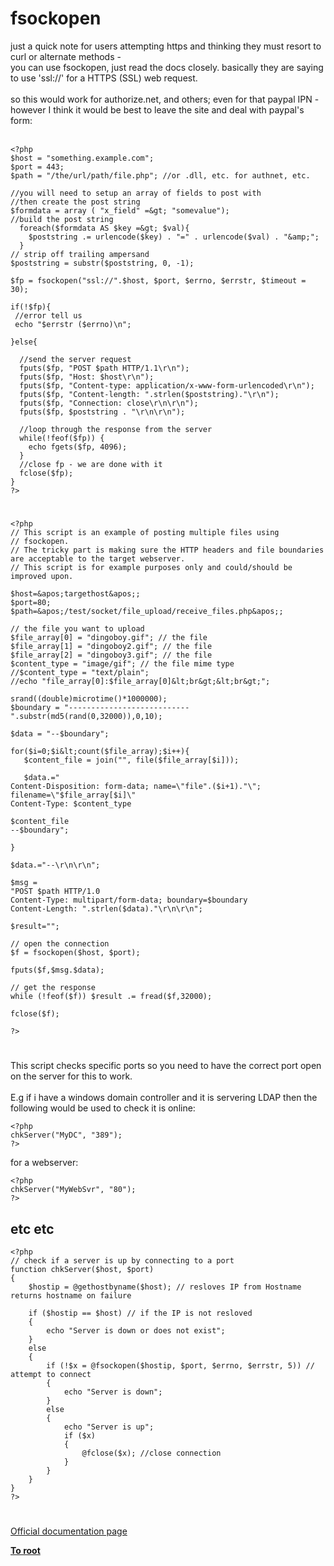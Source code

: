 # fsockopen



just a quick note for users attempting https and thinking they must resort to curl or alternate methods -<br>you can use fsockopen, just read the docs closely.  basically they are saying to use &apos;ssl://&apos; for a HTTPS (SSL) web request.<br><br>so this would work for authorize.net, and others; even for that paypal IPN - however I think it would be best to leave the site and deal with paypal&apos;s form:<br><br>

```
<?php
$host = "something.example.com";
$port = 443;
$path = "/the/url/path/file.php"; //or .dll, etc. for authnet, etc.

//you will need to setup an array of fields to post with
//then create the post string
$formdata = array ( "x_field" =&gt; "somevalue");
//build the post string
  foreach($formdata AS $key =&gt; $val){
    $poststring .= urlencode($key) . "=" . urlencode($val) . "&amp;";
  }
// strip off trailing ampersand
$poststring = substr($poststring, 0, -1);

$fp = fsockopen("ssl://".$host, $port, $errno, $errstr, $timeout = 30);

if(!$fp){
 //error tell us
 echo "$errstr ($errno)\n";
   
}else{

  //send the server request
  fputs($fp, "POST $path HTTP/1.1\r\n");
  fputs($fp, "Host: $host\r\n");
  fputs($fp, "Content-type: application/x-www-form-urlencoded\r\n");
  fputs($fp, "Content-length: ".strlen($poststring)."\r\n");
  fputs($fp, "Connection: close\r\n\r\n");
  fputs($fp, $poststring . "\r\n\r\n");

  //loop through the response from the server
  while(!feof($fp)) {
    echo fgets($fp, 4096);
  }
  //close fp - we are done with it
  fclose($fp);
}
?>
```
  

#



```
<?php
// This script is an example of posting multiple files using 
// fsockopen.
// The tricky part is making sure the HTTP headers and file boundaries are acceptable to the target webserver.
// This script is for example purposes only and could/should be improved upon.

$host=&apos;targethost&apos;;
$port=80;
$path=&apos;/test/socket/file_upload/receive_files.php&apos;;

// the file you want to upload 
$file_array[0] = "dingoboy.gif"; // the file 
$file_array[1] = "dingoboy2.gif"; // the file 
$file_array[2] = "dingoboy3.gif"; // the file 
$content_type = "image/gif"; // the file mime type
//$content_type = "text/plain";
//echo "file_array[0]:$file_array[0]&lt;br&gt;&lt;br&gt;";

srand((double)microtime()*1000000);
$boundary = "---------------------------".substr(md5(rand(0,32000)),0,10);

$data = "--$boundary";

for($i=0;$i&lt;count($file_array);$i++){
   $content_file = join("", file($file_array[$i]));

   $data.="
Content-Disposition: form-data; name=\"file".($i+1)."\"; filename=\"$file_array[$i]\"
Content-Type: $content_type 

$content_file
--$boundary";

}

$data.="--\r\n\r\n";

$msg =
"POST $path HTTP/1.0
Content-Type: multipart/form-data; boundary=$boundary
Content-Length: ".strlen($data)."\r\n\r\n";

$result="";

// open the connection
$f = fsockopen($host, $port);

fputs($f,$msg.$data);

// get the response
while (!feof($f)) $result .= fread($f,32000);

fclose($f);

?>
```
  

#

This script checks specific ports so you need to have the correct port open on the server for this to work.<br><br>E.g if i have a windows domain controller and it is servering LDAP then the following would be used to check it is online:<br>

```
<?php
chkServer("MyDC", "389");
?>
```


for a webserver:


```
<?php
chkServer("MyWebSvr", "80");
?>
```


etc etc
--------------------------------------------------------



```
<?php
// check if a server is up by connecting to a port
function chkServer($host, $port)
{   
    $hostip = @gethostbyname($host); // resloves IP from Hostname returns hostname on failure
    
    if ($hostip == $host) // if the IP is not resloved
    {
        echo "Server is down or does not exist";
    }
    else
    {
        if (!$x = @fsockopen($hostip, $port, $errno, $errstr, 5)) // attempt to connect
        {
            echo "Server is down";
        }
        else 
        {
            echo "Server is up";
            if ($x)
            {
                @fclose($x); //close connection
            }
        }  
    }
}
?>
```
  

#

[Official documentation page](https://www.php.net/manual/en/function.fsockopen.php)

**[To root](/README.md)**